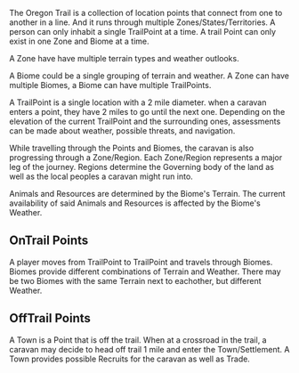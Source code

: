The Oregon Trail is a collection of location points that connect from one to another in a line. And it runs through multiple Zones/States/Territories. A person can only inhabit a single TrailPoint at a time. A trail Point can only exist in one Zone and Biome at a time.

A Zone have have multiple terrain types and weather outlooks.

A Biome could be a single grouping of terrain and weather.
A Zone can have multiple Biomes, a Biome can  have multiple TrailPoints.

A TrailPoint is a single location with a 2 mile diameter. when a caravan enters a point, they have 2 miles to go until the next one. Depending on the elevation of the current TrailPoint and the surrounding ones, assessments can be made about weather, possible threats, and navigation.

While travelling through the Points and Biomes, the caravan is also progressing through a Zone/Region.
Each Zone/Region represents a major leg of the journey. Regions determine the Governing body of the land as well as the local peoples a caravan might run into.

Animals and Resources are determined by the Biome's Terrain. The current availability of said Animals and Resources is affected by the Biome's Weather.


## OnTrail Points
A player moves from TrailPoint to TrailPoint and travels through Biomes. Biomes provide different combinations of Terrain and Weather. There may be two Biomes with the same Terrain next to eachother, but different Weather.


## OffTrail Points
A Town is a Point that is off the trail. When at a crossroad in the trail, a caravan may decide to head off trail 1 mile and enter the Town/Settlement. A Town provides possible Recruits for the caravan as well as Trade.
